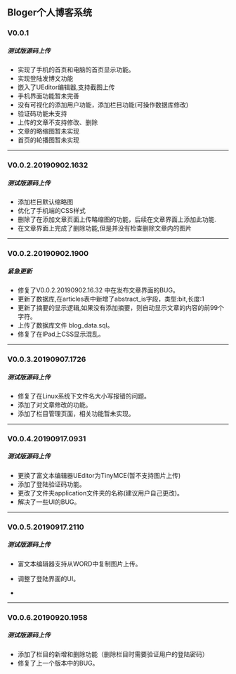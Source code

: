 ## Bloger个人博客系统



### V0.0.1
##### 测试版源码上传
* 实现了手机的首页和电脑的首页显示功能。
* 实现登陆发博文功能
* 嵌入了UEditor编辑器,支持截图上传
* 手机界面功能暂未完善
* 没有可视化的添加用户功能，添加栏目功能(可操作数据库修改)
* 验证码功能未支持
* 上传的文章不支持修改、删除
* 文章的略缩图暂未实现
* 首页的轮播图暂未实现

------

### V0.0.2.20190902.1632

##### 测试版源码上传

- 添加栏目默认缩略图
- 优化了手机端的CSS样式
- 删除了在添加文章页面上传略缩图的功能，后续在文章界面上添加此功能.
- 在文章界面上完成了删除功能,但是并没有检查删除文章内的图片

------

### V0.0.2.20190902.1900

##### 紧急更新

- 修复了V0.0.2.20190902.16.32 中在发布文章界面的BUG。
- 更新了数据库,在articles表中新增了abstract_is字段，类型:bit,长度:1
- 更新了摘要的显示逻辑,如果没有添加摘要，则自动显示文章的内容的前99个字符。
- 上传了数据库文件 blog_data.sql。
- 修复了在IPad上CSS显示混乱。

------

### V0.0.3.20190907.1726

##### 测试版源码上传

- 修复了在Linux系统下文件名大小写报错的问题。
- 添加了对文章修改的功能。
- 添加了栏目管理页面，相关功能暂未实现。

------

### V0.0.4.20190917.0931

##### 测试版源码上传

- 更换了富文本编辑器UEditor为TinyMCE(暂不支持图片上传)
- 添加了登陆验证码功能。
- 更改了文件夹application文件夹的名称(建议用户自己更改)。
- 解决了一些UI的BUG。


------

### V0.0.5.20190917.2110

##### 测试版源码上传

- 富文本编辑器支持从WORD中复制图片上传。
- 调整了登陆界面的UI。

- 

------

### V0.0.6.20190920.1958

##### 测试版源码上传

- 添加了栏目的新增和删除功能（删除栏目时需要验证用户的登陆密码）
- 修复了上一个版本中的BUG。

